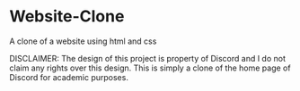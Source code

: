 # Website-Clone

A clone of a website using html and css

DISCLAIMER: The design of this project is property of Discord and I do not claim any rights over this design. This is simply a clone of the home page of Discord for academic purposes.
